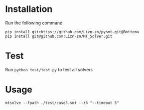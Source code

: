 # Installation
Run the following command
```shell
pip install git+https://github.com/Lizn-zn/pysmt.git@Bottema
pip install git@github.com:Lizn-zn/MT_Solver.git
```

# Test
Run `python test/test.py` to test all solvers

# Usage

```shell
mtsolve --fpath ./test/case3.smt --z3 "--timeout 5"
```


